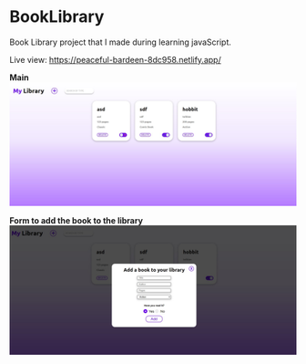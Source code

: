 # BookLibrary
Book Library project that I made during learning javaScript. 

Live view:
https://peaceful-bardeen-8dc958.netlify.app/


**Main**
![alt text](https://github.com/kacperzemla/BookLibrary/blob/master/Main.jpg)

**Form to add the book to the library**
![alt text](https://github.com/kacperzemla/BookLibrary/blob/master/Form.jpg)
